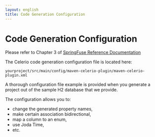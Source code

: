 ```yaml
---
layout: english
title: Code Generation Configuration
---
```


# Code Generation Configuration

Please refer to Chapter 3 of <a href="/documentation/pdf/springfuse.pdf">SpringFuse Reference Documentation</a>								

The Celerio code generation configuration file is located here: 

	yourproject/src/main/config/maven-celerio-plugin/maven-celerio-plugin.xml

<p class="tip"> 
	A thorough configuration file example is provided when you generate a project out of the sample H2 database that we provide.
</p>

The configuration allows you to:

* change the generated property names, 
* make certain association bidirectional, 
* map a column to an enum, 
* use Joda Time, 
* etc.

